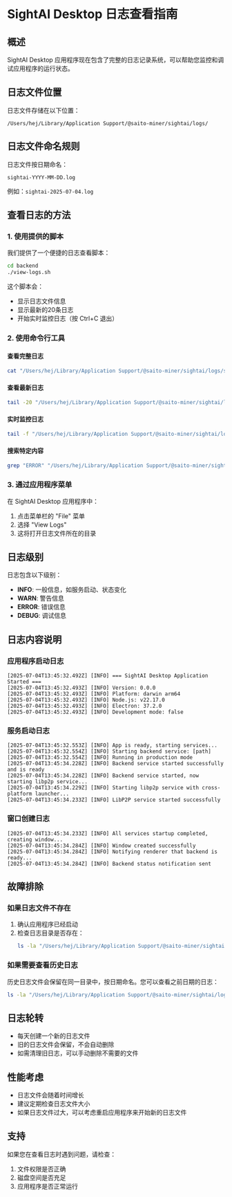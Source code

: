 # SightAI Desktop 日志查看指南

## 概述
SightAI Desktop 应用程序现在包含了完整的日志记录系统，可以帮助您监控和调试应用程序的运行状态。

## 日志文件位置
日志文件存储在以下位置：
```
/Users/hej/Library/Application Support/@saito-miner/sightai/logs/
```

## 日志文件命名规则
日志文件按日期命名：
```
sightai-YYYY-MM-DD.log
```
例如：`sightai-2025-07-04.log`

## 查看日志的方法

### 1. 使用提供的脚本
我们提供了一个便捷的日志查看脚本：
```bash
cd backend
./view-logs.sh
```

这个脚本会：
- 显示日志文件信息
- 显示最新的20条日志
- 开始实时监控日志（按 Ctrl+C 退出）

### 2. 使用命令行工具

#### 查看完整日志
```bash
cat "/Users/hej/Library/Application Support/@saito-miner/sightai/logs/sightai-$(date +%Y-%m-%d).log"
```

#### 查看最新日志
```bash
tail -20 "/Users/hej/Library/Application Support/@saito-miner/sightai/logs/sightai-$(date +%Y-%m-%d).log"
```

#### 实时监控日志
```bash
tail -f "/Users/hej/Library/Application Support/@saito-miner/sightai/logs/sightai-$(date +%Y-%m-%d).log"
```

#### 搜索特定内容
```bash
grep "ERROR" "/Users/hej/Library/Application Support/@saito-miner/sightai/logs/sightai-$(date +%Y-%m-%d).log"
```

### 3. 通过应用程序菜单
在 SightAI Desktop 应用程序中：
1. 点击菜单栏的 "File" 菜单
2. 选择 "View Logs"
3. 这将打开日志文件所在的目录

## 日志级别
日志包含以下级别：
- **INFO**: 一般信息，如服务启动、状态变化
- **WARN**: 警告信息
- **ERROR**: 错误信息
- **DEBUG**: 调试信息

## 日志内容说明

### 应用程序启动日志
```
[2025-07-04T13:45:32.492Z] [INFO] === SightAI Desktop Application Started ===
[2025-07-04T13:45:32.493Z] [INFO] Version: 0.0.0
[2025-07-04T13:45:32.493Z] [INFO] Platform: darwin arm64
[2025-07-04T13:45:32.493Z] [INFO] Node.js: v22.17.0
[2025-07-04T13:45:32.493Z] [INFO] Electron: 37.2.0
[2025-07-04T13:45:32.493Z] [INFO] Development mode: false
```

### 服务启动日志
```
[2025-07-04T13:45:32.553Z] [INFO] App is ready, starting services...
[2025-07-04T13:45:32.554Z] [INFO] Starting backend service: [path]
[2025-07-04T13:45:32.554Z] [INFO] Running in production mode
[2025-07-04T13:45:34.228Z] [INFO] Backend service started successfully and is ready
[2025-07-04T13:45:34.228Z] [INFO] Backend service started, now starting libp2p service...
[2025-07-04T13:45:34.229Z] [INFO] Starting libp2p service with cross-platform launcher...
[2025-07-04T13:45:34.233Z] [INFO] LibP2P service started successfully
```

### 窗口创建日志
```
[2025-07-04T13:45:34.233Z] [INFO] All services startup completed, creating window...
[2025-07-04T13:45:34.284Z] [INFO] Window created successfully
[2025-07-04T13:45:34.284Z] [INFO] Notifying renderer that backend is ready...
[2025-07-04T13:45:34.284Z] [INFO] Backend status notification sent
```

## 故障排除

### 如果日志文件不存在
1. 确认应用程序已经启动
2. 检查日志目录是否存在：
   ```bash
   ls -la "/Users/hej/Library/Application Support/@saito-miner/sightai/"
   ```

### 如果需要查看历史日志
历史日志文件会保留在同一目录中，按日期命名。您可以查看之前日期的日志：
```bash
ls -la "/Users/hej/Library/Application Support/@saito-miner/sightai/logs/"
```

## 日志轮转
- 每天创建一个新的日志文件
- 旧的日志文件会保留，不会自动删除
- 如需清理旧日志，可以手动删除不需要的文件

## 性能考虑
- 日志文件会随着时间增长
- 建议定期检查日志文件大小
- 如果日志文件过大，可以考虑重启应用程序来开始新的日志文件

## 支持
如果您在查看日志时遇到问题，请检查：
1. 文件权限是否正确
2. 磁盘空间是否充足
3. 应用程序是否正常运行
